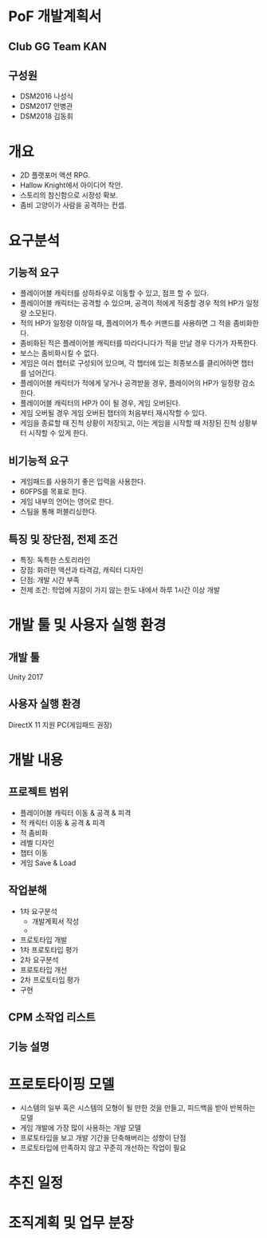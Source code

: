 PoF 개발계획서
=============

Club GG Team KAN
----------------
## 구성원
- DSM2016 나성식
- DSM2017 안병관
- DSM2018 김동휘

# 개요
- 2D 플랫포머 액션 RPG.
- Hallow Knight에서 아이디어 착안.
- 스토리의 참신함으로 시장성 확보.
- 좀비 고양이가 사람을 공격하는 컨셉.

# 요구분석

## 기능적 요구
- 플레이어블 캐릭터를 상하좌우로 이동할 수 있고, 점프 할 수 있다.
- 플레이어블 캐릭터는 공격할 수 있으며, 공격이 적에게 적중할 경우 적의 HP가 일정량 소모된다.
- 적의 HP가 일정량 이하일 때, 플레이어가 특수 커맨드를 사용하면 그 적을 좀비화한다.
- 좀비화된 적은 플레이어블 캐릭터를 따라다니다가 적을 만날 경우 다가가 자폭한다.
- 보스는 좀비화시킬 수 없다.
- 게임은 여러 챕터로 구성되어 있으며, 각 챕터에 있는 최종보스를 클리어하면 챕터를 넘어간다.
- 플레이어블 캐릭터가 적에게 닿거나 공격받을 경우, 플레이어의 HP가 일정량 감소한다.
- 플레이어블 캐릭터의 HP가 0이 될 경우, 게임 오버된다.
- 게임 오버될 경우 게임 오버된 챕터의 처음부터 재시작할 수 있다.
- 게임을 종료할 때 진척 상황이 저장되고, 이는 게임을 시작할 때 저장된 진척 상황부터 시작할 수 있게 한다.

## 비기능적 요구
- 게임패드를 사용하기 좋은 입력을 사용한다.
- 60FPS를 목표로 한다.
- 게임 내부의 언어는 영어로 한다.
- 스팀을 통해 퍼블리싱한다.

## 특징 및 장단점, 전제 조건
- 특징: 독특한 스토리라인
- 장점: 화려한 액션과 타격감, 캐릭터 디자인
- 단점: 개발 시간 부족
- 전제 조건: 학업에 지장이 가지 않는 한도 내에서 하루 1시간 이상 개발


# 개발 툴 및 사용자 실행 환경

## 개발 툴
Unity 2017

## 사용자 실행 환경
DirectX 11 지원 PC(게임패드 권장)

# 개발 내용

## 프로젝트 범위
- 플레이어블 캐릭터 이동 & 공격 & 피격
- 적 캐릭터 이동 & 공격 & 피격
- 적 좀비화
- 레벨 디자인
- 챕터 이동
- 게임 Save & Load

## 작업분해
- 1차 요구분석
    - 개발계획서 작성
    - 
- 프로토타입 개발
- 1차 프로토타입 평가
- 2차 요구분석
- 프로토타입 개선
- 2차 프로토타입 평가
- 구현

## CPM 소작업 리스트


## 기능 설명

# 프로토타이핑 모델
- 시스템의 일부 혹은 시스템의 모형이 될 만한 것을 만들고, 피드백을 받아 반복하는 모델
- 게임 개발에 가장 많이 사용하는 개발 모델
- 프로토타입을 보고 개발 기간을 단축해버리는 성향이 단점
- 프로토타입에 만족하지 않고 꾸준히 개선하는 작업이 필요

# 추진 일정

# 조직계획 및 업무 분장
